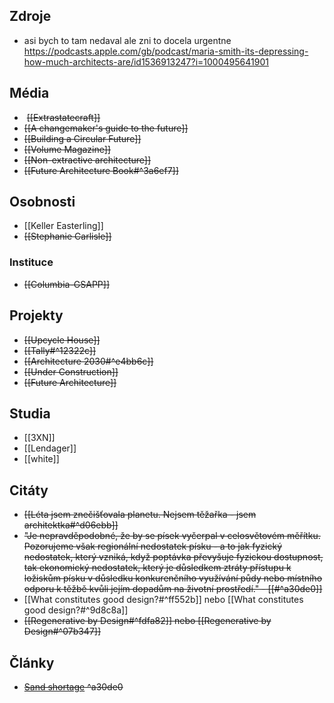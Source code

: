 ## Zdroje
- asi bych to tam nedaval ale zni to docela urgentne https://podcasts.apple.com/gb/podcast/maria-smith-its-depressing-how-much-architects-are/id1536913247?i=1000495641901
## Média
-  ~~[[Extrastatecraft]]~~
- ~~[[A changemaker's guide to the future]]~~
- ~~[[Building a Circular Future]]~~
- ~~[[Volume Magazine]]~~
- ~~[[Non-extractive architecture]]~~
- ~~[[Future Architecture Book#^3a6ef7]]~~
## Osobnosti
- [[Keller Easterling]]
- ~~[[Stephanie Carlisle]]~~
### Instituce
- ~~[[Columbia-GSAPP]]~~
## Projekty
- ~~[[Upcycle House]]~~
- ~~[[Tally#^12322c]]~~
- ~~[[Architecture 2030#^e4bb6c]]~~
- ~~[[Under Construction]]~~
- ~~[[Future Architecture]]~~
## Studia
- [[3XN]]
- [[Lendager]]
- [[white]]
## Citáty
- ~~[[Léta jsem znečišťovala planetu. Nejsem těžařka - jsem architektka#^d06ebb]]~~
- ~~"Je nepravděpodobné, že by se písek vyčerpal v celosvětovém měřítku. Pozorujeme však regionální nedostatek písku - a to jak fyzický nedostatek, který vzniká, když poptávka převyšuje fyzickou dostupnost, tak ekonomický nedostatek, který je důsledkem ztráty přístupu k ložiskům písku v důsledku konkurenčního využívání půdy nebo místního odporu k těžbě kvůli jejím dopadům na životní prostředí." - [[#^a30de0]]~~
- [[What constitutes good design?#^ff552b]] nebo [[What constitutes good design?#^9d8c8a]]
- ~~[[Regenerative by Design#^fdfa82]] nebo [[Regenerative by Design#^07b347]]~~
## Články
- ~~[Sand shortage](https://news.stanford.edu/2022/07/26/four-questions-eric-lambin-sand-shortage/) ^a30de0~~
